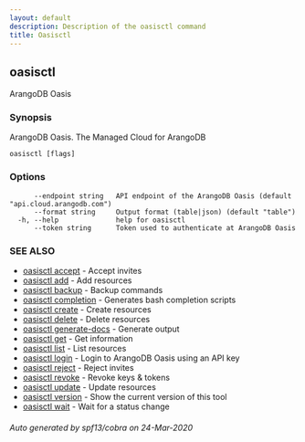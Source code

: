 ```yaml
---
layout: default
description: Description of the oasisctl command
title: Oasisctl
---
```

## oasisctl

ArangoDB Oasis

### Synopsis

ArangoDB Oasis. The Managed Cloud for ArangoDB

```
oasisctl [flags]
```

### Options

```
      --endpoint string   API endpoint of the ArangoDB Oasis (default "api.cloud.arangodb.com")
      --format string     Output format (table|json) (default "table")
  -h, --help              help for oasisctl
      --token string      Token used to authenticate at ArangoDB Oasis
```

### SEE ALSO

* [oasisctl accept](oasisctl_accept.md)	 - Accept invites
* [oasisctl add](oasisctl_add.md)	 - Add resources
* [oasisctl backup](oasisctl_backup.md)	 - Backup commands
* [oasisctl completion](oasisctl_completion.md)	 - Generates bash completion scripts
* [oasisctl create](oasisctl_create.md)	 - Create resources
* [oasisctl delete](oasisctl_delete.md)	 - Delete resources
* [oasisctl generate-docs](oasisctl_generate-docs.md)	 - Generate output
* [oasisctl get](oasisctl_get.md)	 - Get information
* [oasisctl list](oasisctl_list.md)	 - List resources
* [oasisctl login](oasisctl_login.md)	 - Login to ArangoDB Oasis using an API key
* [oasisctl reject](oasisctl_reject.md)	 - Reject invites
* [oasisctl revoke](oasisctl_revoke.md)	 - Revoke keys & tokens
* [oasisctl update](oasisctl_update.md)	 - Update resources
* [oasisctl version](oasisctl_version.md)	 - Show the current version of this tool
* [oasisctl wait](oasisctl_wait.md)	 - Wait for a status change

###### Auto generated by spf13/cobra on 24-Mar-2020
